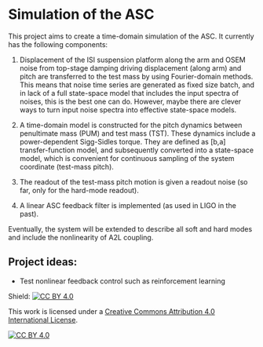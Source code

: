 # Simulation of the ASC
This project aims to create a time-domain simulation of the ASC. It currently has the following components:

1) Displacement of the ISI suspension platform along the arm and OSEM noise from top-stage damping driving displacement (along arm) and pitch are transferred to the test mass by using Fourier-domain methods. This means that noise time series are generated as fixed size batch, and in lack of a full state-space model that includes the input spectra of noises, this is the best one can do. However, maybe there are clever ways to turn input noise spectra into effective state-space models.

2) A time-domain model is constructed for the pitch dynamics between penultimate mass (PUM) and test mass (TST). These dynamics include a power-dependent Sigg-Sidles torque. They are defined as [b,a] transfer-function model, and subsequently converted into a state-space model, which is convenient for continuous sampling of the system coordinate (test-mass pitch).

3) The readout of the test-mass pitch motion is given a readout noise (so far, only for the hard-mode readout). 

4) A linear ASC feedback filter is implemented (as used in LIGO in the past).

Eventually, the system will be extended to describe all soft and hard modes and include the nonlinearity of A2L coupling.

## Project ideas:
* Test nonlinear feedback control such as reinforcement learning

Shield: [![CC BY 4.0][cc-by-shield]][cc-by]

This work is licensed under a [Creative Commons Attribution 4.0 International
License][cc-by].

[![CC BY 4.0][cc-by-image]][cc-by]

[cc-by]: http://creativecommons.org/licenses/by/4.0/
[cc-by-image]: https://i.creativecommons.org/l/by/4.0/88x31.png
[cc-by-shield]: https://img.shields.io/badge/License-CC%20BY%204.0-lightgrey.svg
